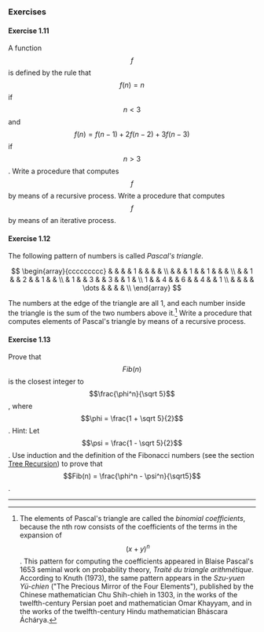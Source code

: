 ### Exercises

####  Exercise 1.11

A function $$f$$ is defined by the rule that $$f(n) = n$$ if $$n < 3$$ and $$f(n) = f(n - 1) + 2f(n - 2) + 3f(n - 3)$$ if $$n > 3$$. Write a procedure that computes $$f$$ by means of a recursive process. Write a procedure that computes $$f$$ by means of an iterative process. 

####  Exercise 1.12

The following pattern of numbers is called *Pascal's triangle*.

$$
\begin{array}{ccccccccc}
  &     &     &      & 1     &      &      &     &   \\
  &     &     & 1    &       &  1   &      &     &   \\
  &     & 1   &      & 2     &      & 1    &     &   \\
  & 1   &     & 3    &       &  3   &      & 1   &   \\
1 &     & 4   &      & 6     &      & 4    &     & 1 \\
  &     &     &      & \dots &      &      &     &   \\
\end{array}
$$

The numbers at the edge of the triangle are all 1, and each number inside the triangle is the sum of the two numbers above it.[^1] Write a procedure that computes elements of Pascal's triangle by means of a recursive process. 

#### Exercise 1.13

Prove that $$Fib(n)$$ is the closest integer to $$\frac{\phi^n}{\sqrt 5}$$, where $$\phi = \frac{1 + \sqrt 5}{2}$$. Hint: Let $$\psi = \frac{1 - \sqrt 5}{2}$$. Use induction and the definition of the Fibonacci numbers (see the section [Tree Recursion]()) to prove that $$Fib(n) = \frac{\phi^n - \psi^n}{\sqrt5}$$. 


----

[^1]: The elements of Pascal's triangle are called the *binomial coefficients*, because the nth row consists of the coefficients of the terms in the expansion of $$(x + y)^n$$. This pattern for computing the coefficients appeared in Blaise Pascal's 1653 seminal work on probability theory, *Traité du triangle arithmétique*. According to Knuth (1973), the same pattern appears in the *Szu-yuen Yü-chien* ("The Precious Mirror of the Four Elements"), published by the Chinese mathematician Chu Shih-chieh in 1303, in the works of the twelfth-century Persian poet and mathematician Omar Khayyam, and in the works of the twelfth-century Hindu mathematician Bháscara Áchárya. 